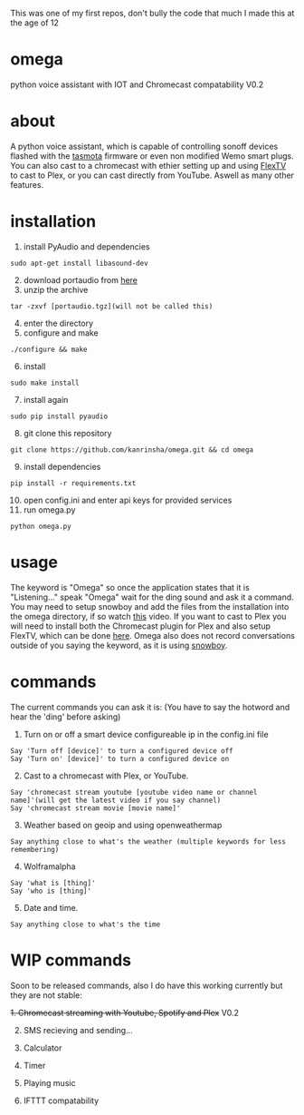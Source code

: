 This was one of my first repos, don't bully the code that much I made this at the age of 12

# omega
python voice assistant with IOT and Chromecast compatability V0.2

# about
A python voice assistant, which is capable of controlling sonoff devices flashed with the [tasmota](https://github.com/arendst/Sonoff-Tasmota) firmware or even non modified Wemo smart plugs. You can also cast to a chromecast with ethier setting up and using [FlexTV](https://github.com/d8ahazard/FlexTV) to cast to Plex, or you can cast directly from YouTube. Aswell as many other features.

# installation
  1. install PyAudio and dependencies 
```
sudo apt-get install libasound-dev
```
  2. download portaudio from [here](http://portaudio.com/download.html)
  3. unzip the archive
```
tar -zxvf [portaudio.tgz](will not be called this)
```
  4. enter the directory
  5. configure and make
```
./configure && make
```
  6. install
```
sudo make install
```
  7. install again
```
sudo pip install pyaudio
```
  8. git clone this repository
```
git clone https://github.com/kanrinsha/omega.git && cd omega
```
  9. install dependencies
```
pip install -r requirements.txt
```
  10. open config.ini and enter api keys for provided services
  11. run omega.py
```
python omega.py
```
# usage
The keyword is "Omega" so once the application states that it is "Listening..." speak "Omega" wait for the ding sound and ask it a command. You may need to setup snowboy and add the files from the installation into the omega directory, if so watch [this](https://www.youtube.com/watch?v=mUEm05ZAhhI) video. If you want to cast to Plex you will need to install both the Chromecast plugin for Plex and also setup FlexTV, which can be done [here](https://github.com/d8ahazard/FlexTV). Omega also does not record conversations outside of you saying the keyword, as it is using [snowboy](https://snowboy.kitt.ai/).
# commands
The current commands you can ask it is: (You have to say the hotword and hear the 'ding' before asking)

  1. Turn on or off a smart device configureable ip in the config.ini file
  
    Say 'Turn off [device]' to turn a configured device off
    Say 'Turn on' [device]' to turn a configured device on
    
  2. Cast to a chromecast with Plex, or YouTube.
  
    Say 'chromecast stream youtube [youtube video name or channel name]'(will get the latest video if you say channel)
    Say 'chromecast stream movie [movie name]'
    
  3. Weather based on geoip and using openweathermap
  
    Say anything close to what's the weather (multiple keywords for less remembering)
    
  4. Wolframalpha
    
    Say 'what is [thing]'
    Say 'who is [thing]'
    
  5. Date and time.
  
    Say anything close to what's the time
    
# WIP commands
Soon to be released commands, also I do have this working currently but they are not stable:

  ~~1. Chromecast streaming with Youtube, Spotify and Plex~~ V0.2
  
  2. SMS recieving and sending...
  
  3. Calculator
  
  4. Timer
  
  5. Playing music
  
  6. IFTTT compatability
  
